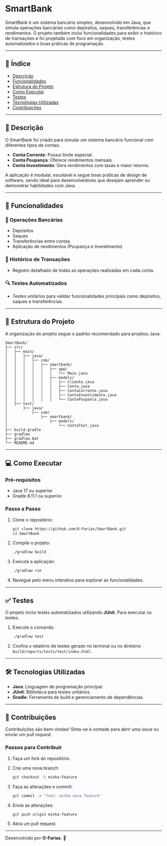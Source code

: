 # SmartBank

SmartBank é um sistema bancário simples, desenvolvido em Java, que simula operações bancárias como depósitos, saques, transferências e rendimentos. O projeto também inclui funcionalidades para exibir o histórico de transações e foi projetado com foco em organização, testes automatizados e boas práticas de programação.

---

## 📜 Índice

- [Descrição](#-descrição)
- [Funcionalidades](#-funcionalidades)
- [Estrutura do Projeto](#-estrutura-do-projeto)
- [Como Executar](#-como-executar)
- [Testes](#-testes)
- [Tecnologias Utilizadas](#-tecnologias-utilizadas)
- [Contribuições](#-contribuições)

---

## 📝 Descrição

O SmartBank foi criado para simular um sistema bancário funcional com diferentes tipos de contas:
- **Conta Corrente**: Possui limite especial.
- **Conta Poupança**: Oferece rendimentos mensais.
- **Conta Investimento**: Gera rendimentos com taxas e maior retorno.

A aplicação é modular, escalável e segue boas práticas de design de software, sendo ideal para desenvolvedores que desejam aprender ou demonstrar habilidades com Java.

---

## 🚀 Funcionalidades

### 🏦 Operações Bancárias
- Depósitos
- Saques
- Transferências entre contas
- Aplicação de rendimentos (Poupança e Investimento)

### 📜 Histórico de Transações
- Registro detalhado de todas as operações realizadas em cada conta.

### 🔍 Testes Automatizados
- Testes unitários para validar funcionalidades principais como depósitos, saques e transferências.

---

## 📂 Estrutura do Projeto

A organização do projeto segue o padrão recomendado para projetos Java:

```
SmartBank/
├── src/
│   ├── main/
│   │   ├── java/
│   │   │   ├── com/
│   │   │   │   ├── smartbank/
│   │   │   │   │   ├── app/
│   │   │   │   │   │   └── Main.java
│   │   │   │   │   ├── models/
│   │   │   │   │   │   ├── Cliente.java
│   │   │   │   │   │   ├── Conta.java
│   │   │   │   │   │   ├── ContaCorrente.java
│   │   │   │   │   │   ├── ContaInvestimento.java
│   │   │   │   │   │   └── ContaPoupanca.java
│   ├── test/
│       ├── java/
│           ├── com/
│               ├── smartbank/
│                   ├── models/
│                       └── ContaTest.java
├── build.gradle
├── gradlew
├── gradlew.bat
└── README.md
```

---

## 💻 Como Executar

### Pré-requisitos
- Java 17 ou superior
- Gradle 8.11.1 ou superior

### Passo a Passo

1. Clone o repositório:
   ```bash
   git clone https://github.com/O-Farias/SmartBank.git
   cd SmartBank
   ```

2. Compile o projeto:
   ```bash
   ./gradlew build
   ```

3. Execute a aplicação:
   ```bash
   ./gradlew run
   ```

4. Navegue pelo menu interativo para explorar as funcionalidades.

---

## ✅ Testes

O projeto inclui testes automatizados utilizando **JUnit**. Para executar os testes:

1. Execute o comando:
   ```bash
   ./gradlew test
   ```

2. Confira o relatório de testes gerado no terminal ou no diretório `build/reports/tests/test/index.html`.

---

## 🛠 Tecnologias Utilizadas

- **Java**: Linguagem de programação principal.
- **JUnit**: Biblioteca para testes unitários.
- **Gradle**: Ferramenta de build e gerenciamento de dependências.

---

## 🤝 Contribuições

Contribuições são bem-vindas! Sinta-se à vontade para abrir uma *issue* ou enviar um *pull request*.

### Passos para Contribuir
1. Faça um fork do repositório.


2. Crie uma nova branch:
   ```bash
   git checkout -b minha-feature
   ```
3. Faça as alterações e commit:
   ```bash
   git commit -m "feat: minha nova feature"
   ```
4. Envie as alterações:
   ```bash
   git push origin minha-feature
   ```
5. Abra um pull request.

---

Desenvolvido por **O-Farias**. 🚀
